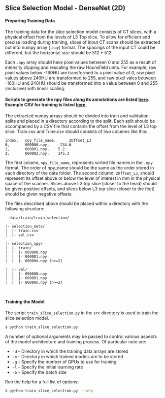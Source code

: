 
## Slice Selection Model - DenseNet (2D)

#### Preparing Training Data


The training data for the slice selection model consists of CT slices, with a physical offset from the levels of L3 Top slice.  To allow for efficient and precise loading during training, slices of input CT scans should be extracted out into numpy array (`.npy`) format. The spacings of the input CT could be different, but the horizontal size should be 512 * 512.

Each `.npy` array should have pixel values between 0 and 255 as a result of intensity clipping and rescaling the raw Hounsfield units. For example, raw pixel values below -160HU are transformed to a pixel value of 0, raw pixel values above 240HU are transformed to 255, and raw pixel vales between -160HU and 240HU should be transformed into a value between 0 and 255 (inclusive) with linear scaling.

#### Scripts to generate the npy files along its annotations are listed [here](../data/data_in_NIFTI/scipts_nifty_to_npy_transformation/NIFTI_to_npy_for_selection_training.ipynb). Example CSV for training is listed [here](../data/train/train_selection/selection_meta/train.csv).

The extracted numpy arrays should be divided into train and validation splits and placed in a directory according to the split. Each split should be accompanied by a CSV file that contains the offset from the level of L3 top slice. Train.csv and Tune.csv should consists of two columns like this:
```
index,   npy_file_name,      ZOffset_L3
0,       000000.npy,    -234.6
1,       000001.npy,    5.2
2,       000002.npy,    145.3  
```

The first column, `npy_file_name`, represents sorted file names in the `.npy` format. The order of npy_name should be the same as the order stored in each directory of the data folder. The second column, `ZOffset_L3`, should represent its offset above or below the level of interest in mm in the physical space of the scanner. Slices above L3 top slice (closer to the head) should be given positive offsets, and slices below L3 top slice (closer to the feet) should be given negative offsets.



The files described above should be placed within a directory with the following structure:
```
- data/train/train_selection/

|- selection_meta/
|  |- train.csv
|  |- val.csv

|- selection_npy/
|  |- train/
|  |  |- 000000.npy
|  |  |- 000001.npy
|  |  |- 00000n.npy (n>=2)

|  |- val/
|  |  |- 000000.npy
|  |  |- 000001.npy
|  |  |- 00000n.npy (n>=2)



```


#### Training the Model

The script `train_slice_selection.py` in the `src` directory is used to train the slice selection model. 

```bash
$ python train_slice_selection.py 
```

A number of optional arguments may be passed to control various aspects of the model architecture and training process. Of particular note are:

* `-d` - Directory in which the training data arrays are stored
* `-m` - Directory in which trained models are to be stored
* `-g` - Specify the number of GPUs to use for training
* `-l` - Specify the initial learning rate
* `-b` - Specify the batch size


Run the help for a full list of options:

```bash
$ python train_slice_selection.py --help
```
